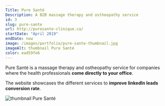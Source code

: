 ```yaml
---
Title: Pure Santé
Description: A B2B massage therapy and ostheopathy service
id: 3
slug: pure-sante
url: http://puresante-clinique.ca/
startDate: "April 2019"
endDate: now
image: /images/portfolio/pure-sante-thumbnail.jpg
imageAlt: thumbnail Pure Santé
color: ead59fe6
---
```


Pure Santé is a massage therapy and ostheopathy service for companies where the health professionals **come directly to your office**.

The website showcases the different services to **improve linkedIn leads conversion rate**.

![thumbnail Pure Santé](/images/portfolio/pure-sante-thumbnail.jpg)